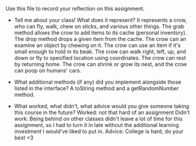 Use this file to record your reflection on this assignment.

- Tell me about your class! What does it represent?
    It represents a crow, who can fly, walk, chew on sticks, and various other things. The grab method allows the crow to add items to its cache (personal inventory). The drop method drops a given item from the cache. The crow can an examine an object by chewing on it. The crow can use an item if it's small enough to hold in its beak. The crow can walk right, left, up, and down or fly to specified location using coordinates. The crow can rest by returning home. The crow can shrink or grow its nest, and the crow can poop on humans' cars.

- What additional methods (if any) did you implement alongside those listed in the interface?
    A toString method and a getRandomNumber method.

- What worked, what didn't, what advice would you give someone taking this course in the future?
    Worked: not that hard of an assignment
    Didn't work: Being behind on other classes didn't leave a lot of time for this assignment, so I had to turn it in late without the additional learning investment I would've liked to put in.
    Advice: College is hard, do your best <3

